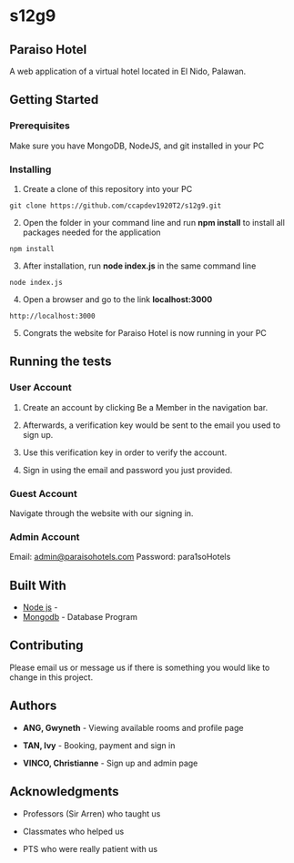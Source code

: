 # s12g9

## Paraiso Hotel
A web application of a virtual hotel located in El Nido, Palawan.

## Getting Started

### Prerequisites
Make sure you have MongoDB, NodeJS, and git installed in your PC

### Installing

1. Create a clone of this repository into your PC

```
git clone https://github.com/ccapdev1920T2/s12g9.git
```

2. Open the folder in your command line and run **npm install** to install all packages needed for the application

```
npm install
```

3. After installation, run **node index.js** in the same command line

```
node index.js
```

4. Open a browser and go to the link **localhost:3000** 

```
http://localhost:3000
```

5. Congrats the website for Paraiso Hotel is now running in your PC

## Running the tests

### User Account
1. Create an account by clicking Be a Member in the navigation bar.

2. Afterwards, a verification key would be sent to the email you used to sign up.

3. Use this verification key in order to verify the account.

4. Sign in using the email and password you just provided.

### Guest Account
Navigate through the website with our signing in.

### Admin Account
Email: admin@paraisohotels.com
Password: para1soHotels

## Built With

* [Node js](https://nodejs.org/en/) - 
* [Mongodb](https://www.mongodb.com/) - Database Program

## Contributing

Please email us or message us if there is something you would like to change in this project.

## Authors 
* **ANG, Gwyneth** - Viewing available rooms and profile page

* **TAN, Ivy** - Booking, payment and sign in

* **VINCO, Christianne** - Sign up and admin page

## Acknowledgments

* Professors (Sir Arren) who taught us 

* Classmates who helped us

* PTS who were really patient with us

